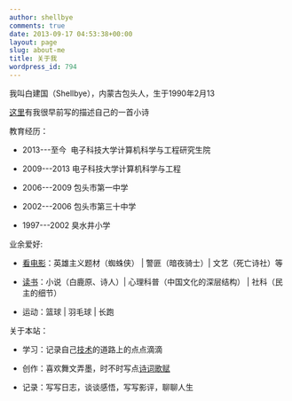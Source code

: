```yaml
---
author: shellbye
comments: true
date: 2013-09-17 04:53:38+00:00
layout: page
slug: about-me
title: 关于我
wordpress_id: 794
---
```


我叫白建国（Shellbye），内蒙古包头人，生于1990年2月13

[这里](/2010/07/07/describe_themselves_but_also_also-2/)有我很早前写的描述自己的一首小诗

教育经历：



	
  * 2013---至今  电子科技大学计算机科学与工程研究生院

	
  * 2009---2013 电子科技大学计算机科学与工程

	
  * 2006---2009 包头市第一中学

	
  * 2002---2006 包头市第三十中学

	
  * 1997---2002 臭水井小学


业余爱好:

	
  * [看电影](http://movie.douban.com/people/xiaobaidejack/collect)：英雄主义题材（蜘蛛侠） | 警匪（暗夜骑士）| 文艺（死亡诗社）等

	
  * [读书](http://book.douban.com/people/xiaobaidejack/collect)：小说（白鹿原、诗人）| 心理科普（中国文化的深层结构） | 社科（民主的细节）

	
  * 运动：篮球 | 羽毛球 | 长跑


关于本站：

	
  * 学习：记录自己[技术](/category/技术世界/)的道路上的点点滴滴

	
  * 创作：喜欢舞文弄墨，时不时写点[诗词歌赋](/category/poetry/)

	
  * 记录：写写日志，谈谈感悟，写写影评，聊聊人生


